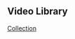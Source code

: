 ## Video Library

[Collection](https://docs.google.com/spreadsheets/d/1Rd1huMLgSa4el5bRgsCSnvfno3aQuNuqr2E_Slk_WLg/edit?usp=sharing)

